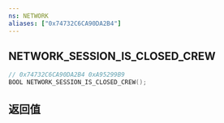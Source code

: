 ```yaml
---
ns: NETWORK
aliases: ["0x74732C6CA90DA2B4"]
---
```

## NETWORK_SESSION_IS_CLOSED_CREW

```c
// 0x74732C6CA90DA2B4 0xA95299B9
BOOL NETWORK_SESSION_IS_CLOSED_CREW();
```


## 返回值
